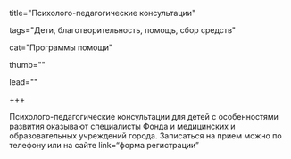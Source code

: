 title="Психолого-педагогические консультации" 

tags="Дети, благотворительность, помощь, сбор средств" 

cat="Программы помощи" 

thumb="" 

lead=""

+++

Психолого-педагогические консультации для детей с особенностями развития оказывают специалисты Фонда и медицинских и образовательных учреждений города. Записаться на прием можно по телефону или на сайте link=“форма регистрации”
